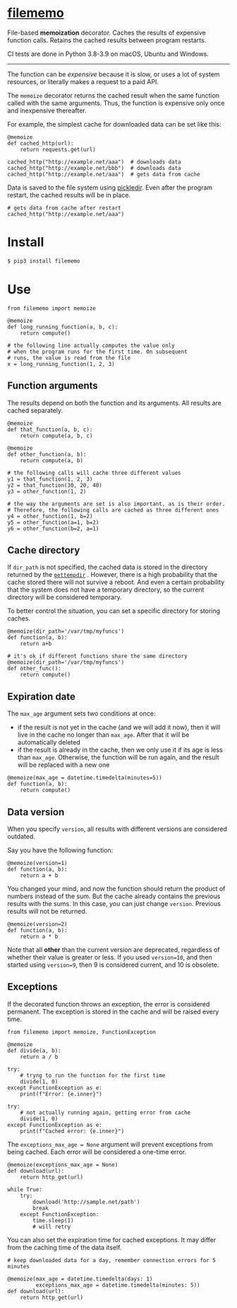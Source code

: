 # [filememo](https://github.com/rtmigo/filememo_py#readme)

File-based **memoization** decorator. Caches the results of expensive function calls.
Retains the cached results between program restarts.

CI tests are done in Python 3.8-3.9 on macOS, Ubuntu and Windows.

---

The function can be *expensive* because it is slow, or uses a lot of system 
resources, or literally makes a request to a paid API.

The `memoize` decorator returns the cached result when the same function 
called with the same arguments. Thus, the function is expensive only once 
and inexpensive thereafter.

For example, the simplest cache for downloaded data can be set like this:

``` python3
@memoize
def cached_http(url):
    return requests.get(url)
    
cached_http("http://example.net/aaa")  # downloads data
cached_http("http://example.net/bbb")  # downloads data
cached_http("http://example.net/aaa")  # gets data from cache   
```

Data is saved to the file system using 
[pickledir](https://pypi.org/project/pickledir/). Even after the program 
restart, the cached results will be in place.

``` python3
# gets data from cache after restart
cached_http("http://example.net/aaa")     
```

# Install

``` bash
$ pip3 install filememo
```

# Use

``` python3
from filememo import memoize

@memoize
def long_running_function(a, b, c):
    return compute()

# the following line actually computes the value only
# when the program runs for the first time. On subsequent 
# runs, the value is read from the file
x = long_running_function(1, 2, 3)
```

## Function arguments

The results depend on both the function and its arguments. All results 
are cached separately.

``` python3
@memoize
def that_function(a, b, c):
    return compute(a, b, c)

@memoize
def other_function(a, b):
    return compute(a, b)

# the following calls will cache three different values 
y1 = that_function(1, 2, 3)  
y2 = that_function(30, 20, 40)
y3 = other_function(1, 2)

# the way the arguments are set is also important, as is their order. 
# Therefore, the following calls are cached as three different ones
y4 = other_function(1, b=2)
y5 = other_function(a=1, b=2)
y6 = other_function(b=2, a=1)
```

## Cache directory

If `dir_path` is not specified, the cached data is stored in the directory
returned by
the [`gettempdir`](https://docs.python.org/3/library/tempfile.html#tempfile.gettempdir)
. However, there is a high probability that the cache stored there will not
survive a reboot. And even a certain probability that the system
does not have a temporary directory, so the current directory will be considered
temporary.

To better control the situation, you can set a specific directory for storing
caches.

``` python3
@memoize(dir_path='/var/tmp/myfuncs')
def function(a, b):
    return a+b
    
# it's ok if different functions share the same directory    
@memoize(dir_path='/var/tmp/myfuncs')
def other_func():
    return compute()
```

## Expiration date

The `max_age` argument sets two conditions at once:
- if the result is not yet in the cache (and we will add it now), then 
  it will live in the cache no longer than `max_age`. After that it will 
  be automatically deleted 
- if the result is already in the cache, then we only use it if its age is 
  less than `max_age`. Otherwise, the function will be run again, and the 
  result will be replaced with a new one  


``` python3
@memoize(max_age = datetime.timedelta(minutes=5))
def function(a, b):
    return compute()
```

## Data version

When you specify `version`, all results with different versions are considered
outdated.

Say you have the following function:

``` python3
@memoize(version=1)
def function(a, b):
    return a + b
```

You changed your mind, and now the function should return the product of numbers
instead of the sum. But the cache already contains the previous results with the
sums. In this case, you can just change
`version`. Previous results will not be returned.

``` python3
@memoize(version=2)
def function(a, b):
    return a * b
```

Note that all **other** than the current version are deprecated, 
regardless of whether their value is greater or less. If you used `version=10`, 
and then started using `version=9`, then 9 is considered current, and 10 is obsolete.

## Exceptions

If the decorated function throws an exception, the error is considered 
permanent. The exception is stored in the cache and will be raised every time.

``` python3
from filememo import memoize, FunctionException

@memoize
def divide(a, b):
    return a / b

try:
    # tryng to run the function for the first time
    divide(1, 0)
except FunctionException as e:
    print(f"Error: {e.inner}")      

try:
    # not actually running again, getting error from cache
    divide(1, 0)
except FunctionException as e:
    print(f"Cached error: {e.inner}")      
```

The `exceptions_max_age = None` argument will prevent exceptions from 
being cached. Each error will be considered a one-time error.

``` python3
@memoize(exceptions_max_age = None)
def download(url):
    return http_get(url)
    
while True:
    try:
        download('http://sample.net/path')
        break
    except FunctionException:
        time.sleep(1)
        # will retry        
```

You can also set the expiration time for cached exceptions. It may differ 
from the caching time of the data itself.

``` python3
# keep downloaded data for a day, remember connection errors for 5 minutes

@memoize(max_age = datetime.timedelta(days: 1)
         exceptions_max_age = datetime.timedelta(minutes: 5))
def download(url):
    return http_get(url)
```
